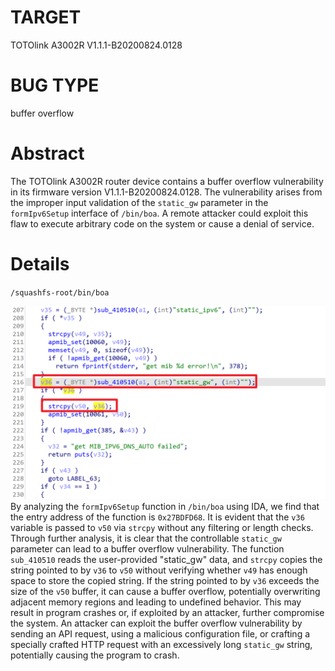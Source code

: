 # TARGET
TOTOlink A3002R
V1.1.1-B20200824.0128
# BUG TYPE
buffer overflow
# Abstract
The TOTOlink A3002R router device contains a buffer overflow vulnerability in its firmware version V1.1.1-B20200824.0128. The vulnerability arises from the improper input validation of the `static_gw` parameter in the `formIpv6Setup` interface of `/bin/boa`. A remote attacker could exploit this flaw to execute arbitrary code on the system or cause a denial of service.
# Details
`/squashfs-root/bin/boa`

![](https://github.com/SunnyYANGyaya/cuicuishark-sheep-fishIOT/blob/main/ToTolink/figures/Snipaste_2025-01-16_22-19-45.png)
By analyzing the `formIpv6Setup` function in `/bin/boa` using IDA, we find that the entry address of the function is `0x27BDFD68`. It is evident that the `v36` variable is passed to `v50` via `strcpy` without any filtering or length checks. Through further analysis, it is clear that the controllable `static_gw` parameter can lead to a buffer overflow vulnerability. The function `sub_410510` reads the user-provided "static_gw" data, and `strcpy` copies the string pointed to by `v36` to `v50` without verifying whether `v49` has enough space to store the copied string. If the string pointed to by `v36` exceeds the size of the `v50` buffer, it can cause a buffer overflow, potentially overwriting adjacent memory regions and leading to undefined behavior. This may result in program crashes or, if exploited by an attacker, further compromise the system.
An attacker can exploit the buffer overflow vulnerability by sending an API request, using a malicious configuration file, or crafting a specially crafted HTTP request with an excessively long `static_gw` string, potentially causing the program to crash.

